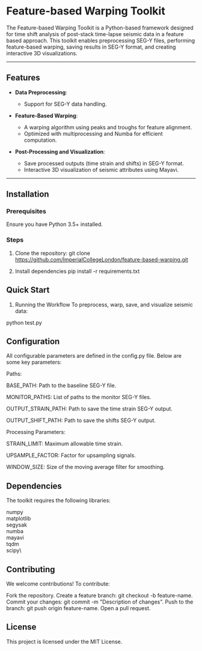 # Feature-based Warping Toolkit

The Feature-based Warping Toolkit is a Python-based framework designed for time shift analysis of post-stack time-lapse seismic data in a feature based approach. This toolkit enables preprocessing SEG-Y files, performing feature-based warping, saving results in SEG-Y format, and creating interactive 3D visualizations.

---

## Features

- **Data Preprocessing**:
  - Support for SEG-Y data handling.
  
- **Feature-Based Warping**:
  - A warping algorithm using peaks and troughs for feature alignment.
  - Optimized with multiprocessing and Numba for efficient computation.

- **Post-Processing and Visualization**:
  - Save processed outputs (time strain and shifts) in SEG-Y format.
  - Interactive 3D visualization of seismic attributes using Mayavi.

---

## Installation

### Prerequisites
Ensure you have Python 3.5+ installed.

### Steps

1. Clone the repository:
   git clone https://github.com/ImperialCollegeLondon/feature-based-warping.git

2. Install dependencies
   pip install -r requirements.txt

## Quick Start
1. Running the Workflow
To preprocess, warp, save, and visualize seismic data:

python test.py

## Configuration
All configurable parameters are defined in the config.py file. Below are some key parameters:

Paths:

BASE_PATH: Path to the baseline SEG-Y file.

MONITOR_PATHS: List of paths to the monitor SEG-Y files.

OUTPUT_STRAIN_PATH: Path to save the time strain SEG-Y output.

OUTPUT_SHIFT_PATH: Path to save the shifts SEG-Y output.

Processing Parameters:

STRAIN_LIMIT: Maximum allowable time strain.

UPSAMPLE_FACTOR: Factor for upsampling signals.

WINDOW_SIZE: Size of the moving average filter for smoothing.

## Dependencies
The toolkit requires the following libraries:

numpy\
matplotlib\
segysak\
numba\
mayavi\
tqdm\
scipy\

## Contributing
We welcome contributions! To contribute:

Fork the repository.
Create a feature branch: git checkout -b feature-name.
Commit your changes: git commit -m "Description of changes".
Push to the branch: git push origin feature-name.
Open a pull request.

## License
This project is licensed under the MIT License.